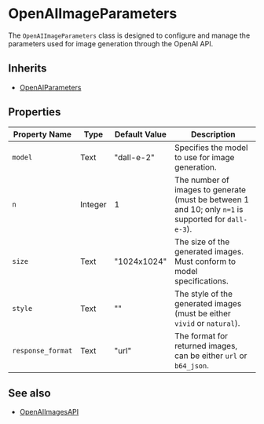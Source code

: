 # OpenAIImageParameters

The `OpenAIImageParameters` class is designed to configure and manage the parameters used for image generation through the OpenAI API. 

## Inherits

- [OpenAIParameters](OpenAIParameters.md)

## Properties

| Property Name     | Type    | Default Value  | Description                                                                                      |
|-------------------|---------|----------------|--------------------------------------------------------------------------------------------------|
| `model`           | Text    | "dall-e-2"     | Specifies the model to use for image generation.                                               |
| `n`               | Integer | 1              | The number of images to generate (must be between 1 and 10; only `n=1` is supported for `dall-e-3`). |
| `size`            | Text    | "1024x1024"    | The size of the generated images. Must conform to model specifications.                          |
| `style`           | Text    | ""             | The style of the generated images (must be either `vivid` or `natural`).                       |
| `response_format` | Text    | "url"          | The format for returned images, can be either `url` or `b64_json`.                             |

## See also

- [OpenAIImagesAPI](OpenAIImagesAPI.md)
